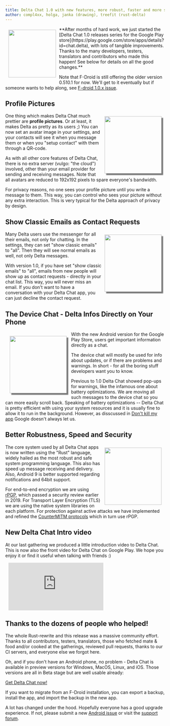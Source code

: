 ```yaml
---
title: Delta Chat 1.0 with new features, more robust, faster and more secure 
author: compl4xx, holga, janka (drawing), treefit (rust-delta)
---
```


<img src="../assets/blog/delta-xmas.jpg" width="150" style="float: left; margin: 10px;display: block;" /> 
**After months of hard work, we just started the [Delta Chat 1.0 releases series 
for the Google Play store](https://play.google.com/store/apps/details?id=chat.delta), 
with lots of tangible improvements. Thanks to the many developers, testers, translators and 
contributors who made this happen! See below for details on all the good changes.**

Note that F-Droid is still offering the older version 0.510.1 for now. We'll get to it 
eventually but if someone wants to help along, see [F-droid 1.0.x issue](https://github.com/deltachat/deltachat-android/issues/1177). 

## Profile Pictures

<img src="../assets/blog/screenshots/2019-12-17-delta-chat-google-play-release-chat-list-light.png" width="180"
style="float: right; margin: 10px;display: block;box-shadow: 5px 5px 2px #777;" /> 

One thing which makes Delta Chat much prettier are **profile pictures**. Or at
least, it makes Delta as pretty as its users ;) You can now set an
avatar image in your settings, and your contacts will see it when you
message them or when you "setup contact" with them through a QR-code. 

As with all other core features of Delta Chat, there is no
extra server (vulgo: "the cloud") involved, other than your email
provider for sending and receiving messages. Note that all avatars are
reduced to 192x192 pixels to spare everyone's bandwidth. 

For privacy reasons, no one sees your profile picture until you write a message
to them. This way, you can control who sees your picture without any extra
interaction. This is very typical for the Delta approach of privacy by design.

## Show Classic Emails as Contact Requests

<img src="../assets/blog/screenshots/2019-12-19-delta-chat-google-play-release-show-classic-emails-all.png" width="180" 
style="float: right; margin: 10px;display: block;box-shadow: 5px 5px 2px #777;" /> 

Many Delta users use the messenger for all their emails, not only for chatting.
In the settings, they can set "show classic emails" to "all". Then they will
see normal emails as well, not only Delta messages.

With version 1.0, if you have set "show classic emails" to "all", emails from
new people will show up as contact requests - directly in your chat list. This
way, you will never miss an email. If you don't want to have a conversation
with your Delta Chat app, you can just decline the contact request.

## The Device Chat - Delta Infos Directly on Your Phone

<img src="../assets/blog/screenshots/2019-12-17-delta-chat-google-play-release-device-chat-light-shorter.png" width="180" style="float: left; margin: 1em;display: block;box-shadow: 5px 5px 2px #777;" /> 

With the new Android version for the Google Play Store, users get important
information directly as a chat.

The device chat will mostly be used for info about updates, or if there are
problems and warnings. In short - for all the boring stuff developers want 
you to know.

Previous to 1.0 Delta Chat showed pop-ups for warnings, like the infamous
one about battery optimizations. We are moving all such messages to the
device chat so you can more easily scroll back. Speaking of battery optimizations --
Delta Chat is pretty efficient with using your system resources and it is 
usually fine to allow it to run in the background. However, as disscussed 
in [Don't kill my app](https://dontkillmyapp.com/) Google doesn't always let us. 

## Better Robustness, Speed and Security

<img src="../assets/blog/rust-delta.png" width="180" style="float: right; margin: 10px;display: block;" /> 


The core system used by all Delta Chat apps is now written
using the "Rust" language, widely hailed as the most robust and safe 
system programming language. This also has speed up message receiving
and delivery. Also, Android 9 is better supported regarding notifications 
and 64bit support.

For end-to-end encryption we are using [rPGP](https://github.com/rpgp/rpgp),
which passed a security review earlier in 2019. For Transport Layer Encryption
(TLS) we are using the native system libraries on each platform. For protection
against active attacks we have implemented and refined the [CounterMITM
protocols](https://countermitm.readthedocs.io/en/latest/new.html) which in turn
use rPGP. 

## New Delta Chat Intro video

At our last gathering we produced a little introduction video to Delta Chat. 
This is now also the front video for Delta Chat on Google Play. 
We hope you enjoy it or find it useful when talking with friends  :) 

<iframe src="https://invidio.us/embed/yPEjYpE_kvc" frameborder="0" allow="accelerometer; autoplay; encrypted-media; gyroscope; picture-in-picture" allowfullscreen style="margin: 10px;display: block;" ></iframe>

## Thanks to the dozens of people who helped! 


The whole Rust-rewrite and this release was a massive community effort. 
Thanks to all contributors, testers, translators, those who fetched mate & food
and/or cooked at the gatherings, reviewed pull requests, thanks to our
CI servers, and everyone else we forgot here.

Oh, and if you don't have an Android phone, no problem - Delta Chat is available
in preview versions for Windows, MacOS, Linux, and iOS. Those versions 
are all in Beta stage but are well usable already: 

[Get Delta Chat now!](https://get.delta.chat)

If you want to migrate from an F-Droid installation, you can export a backup,
install the app, and import the backup in the new app.

A lot has changed under the hood. Hopefully everyone has a good upgrade
experience. If not, please submit a new [Android
issue](https://github.com/deltachat/deltachat-android/issues) or visit the
[support forum](https://support.delta.chat). 

